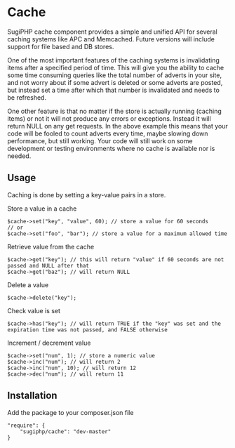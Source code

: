 Cache
=====

SugiPHP cache component provides a simple and unified API for several caching systems like APC and Memcached.
Future versions will include support for file based and DB stores.

One of the most important features of the caching systems is invalidating items after a specified period of time.
This will give you the ability to cache some time consuming queries like the total number of adverts in your site,
and not worry about if some advert is deleted or some adverts are posted, but instead set a time after which that
number is invalidated and needs to be refreshed.

One other feature is that no matter if the store is actually running (caching items) or not it will not produce 
any errors or exceptions. Instead it will return NULL on any get requests. In the above example this means that 
your code will be fooled to count adverts every time, maybe slowing down performance, but still working. Your
code will still work on some development or testing environments where no cache is available nor is needed.

Usage
-----

Caching is done by setting a key-value pairs in a store. 

Store a value in a cache
```
$cache->set("key", "value", 60); // store a value for 60 seconds
// or
$cache->set("foo", "bar"); // store a value for a maximum allowed time
```

Retrieve value from the cache
```
$cache->get("key"); // this will return "value" if 60 seconds are not passed and NULL after that
$cache->get("baz"); // will return NULL
```

Delete a value
```
$cache->delete("key");
```

Check value is set
```
$cache->has("key"); // will return TRUE if the "key" was set and the expiration time was not passed, and FALSE otherwise
```

Increment / decrement value
```
$cache->set("num", 1); // store a numeric value
$cache->inc("num"); // will return 2
$cache->inc("num", 10); // will return 12
$cache->dec("num"); // will return 11
```


Installation
------------

Add the package to your composer.json file

```
"require": {
    "sugiphp/cache": "dev-master"
}
```
